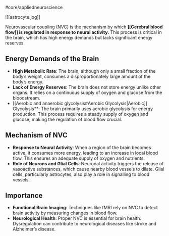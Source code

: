 #core/appliedneuroscience

![[astrocyte.jpg]]

Neurovascular coupling (NVC) is the mechanism by which **[[Cerebral blood flow]] is regulated in response to neural activity.** This process is critical in the brain, which has high energy demands but lacks significant energy reserves.

## Energy Demands of the Brain

- **High Metabolic Rate**: The brain, although only a small fraction of the body’s weight, consumes a disproportionately large amount of the body’s energy.
- **Lack of Energy Reserves**: The brain does not store energy unlike other organs. It relies on a continuous supply of oxygen and glucose from the bloodstream.
- [[Aerobic and anaerobic glycolysis#Aerobic Glycolysis|Aerobic]] Glycolysis**: The brain primarily uses aerobic glycolysis for energy production. This process requires a steady supply of oxygen and glucose, making the regulation of blood flow crucial.

## Mechanism of NVC

- **Response to Neural Activity**: When a region of the brain becomes active, it consumes more energy, leading to an increase in local blood flow. This ensures an adequate supply of oxygen and nutrients.
- **Role of Neurons and Glial Cells**: Neuronal activity triggers the release of vasoactive substances, which cause nearby blood vessels to dilate. Glial cells, particularly astrocytes, also play a role in signalling to blood vessels.

## Importance

- **Functional Brain Imaging**: Techniques like fMRI rely on NVC to detect brain activity by measuring changes in blood flow.
- **Neurological Health**: Proper NVC is essential for brain health. Dysregulation can contribute to neurological diseases like stroke and Alzheimer’s disease.
